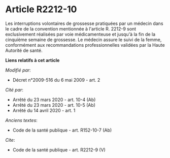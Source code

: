 # Article R2212-10

Les interruptions volontaires de grossesse pratiquées par un médecin dans le cadre de la convention mentionnée à l'article R.
2212-9 sont exclusivement réalisées par voie médicamenteuse et jusqu'à la fin de la cinquième semaine de grossesse. Le
médecin assure le suivi de la femme, conformément aux recommandations professionnelles validées par la Haute Autorité de
santé.

**Liens relatifs à cet article**

_Modifié par_:

  - Décret n°2009-516 du 6 mai 2009 - art. 2

_Cité par_:

  - Arrêté du 23 mars 2020 - art. 10-4 (Ab)
  - Arrêté du 23 mars 2020 - art. 10-5 (Ab)
  - Arrêté du 14 avril 2020 - art. 1

_Anciens textes_:

  - Code de la santé publique - art. R152-10-7 (Ab)

_Cite_:

  - Code de la santé publique - art. R2212-9 (V)

